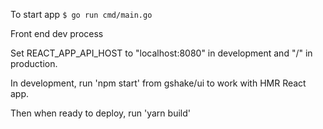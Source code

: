 To start app `$ go run cmd/main.go`

Front end dev process

Set REACT_APP_API_HOST to "localhost:8080" in development and "/" in production.

In development, run 'npm start' from gshake/ui to work with HMR React app.

Then when ready to deploy, run 'yarn build'

